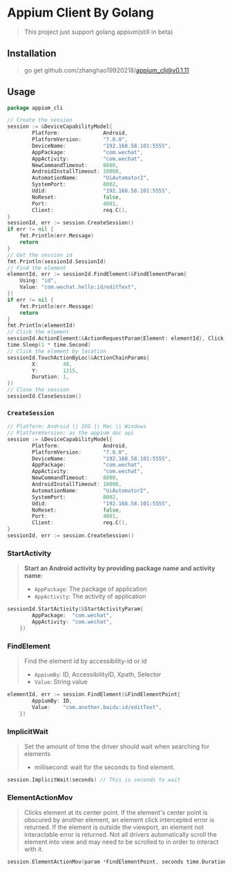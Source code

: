 # Appium Client By Golang

> This project just support golang appium(still in beta) 

## Installation
> go get github.com/zhanghao19920218/appium_cli@v0.1.11

## Usage
```go
package appium_cli

// Create the session
session := &DeviceCapabilityModel{
		Platform:              Android,
		PlatformVersion:       "7.0.0",
		DeviceName:            "192.168.58.101:5555",
		AppPackage:            "com.wechat",
		AppActivity:           "com.wechat",
		NewCommandTimeout:     8000,
		AndroidInstallTimeout: 10000,
		AutomationName:        "UiAutomator2",
		SystemPort:            8002,
		Udid:                  "192.168.58.101:5555",
		NoReset:               false,
		Port:                  4001,
		Client:                req.C(),
}
sessionId, err := session.CreateSession()
if err != nil {
	fmt.Println(err.Message)
	return
}
// Get the session id
fmt.Println(sessionId.SessionId)
// Find the element
elementId, err := sessionId.FindElement(&FindElementParam{
	Using: "id",
	Value: "com.wechat.hello:id/editText",
})
if err != nil {
	fmt.Println(err.Message)
	return
}
fmt.Println(elementId)
// Click the element
sessionId.ActionElement(&ActionRequestParam{Element: elementId}, Click)
time.Sleep(1 * time.Second)
// Click the element by location
sessionId.TouchActionByLoc(&ActionChainParams{
		X:        49,
		Y:        1215,
		Duration: 1,
})
// Close the session
sessionId.CloseSession()
```
### `CreateSession`
```go
// Platform: Android || IOS || Mac || Windows
// PlatformVersion: as the appium doc api
session := &DeviceCapabilityModel{
		Platform:              Android,
		PlatformVersion:       "7.0.0",
		DeviceName:            "192.168.58.101:5555",
		AppPackage:            "com.wechat",
		AppActivity:           "com.wechat",
		NewCommandTimeout:     8000,
		AndroidInstallTimeout: 10000,
		AutomationName:        "UiAutomator2",
		SystemPort:            8002,
		Udid:                  "192.168.58.101:5555",
		NoReset:               false,
		Port:                  4001,
		Client:                req.C(),
}
sessionId, err := session.CreateSession()
```

### StartActivity

> **Start an Android activity by providing package name and activity name**:
>
> * `AppPackage`: The package of application
> * `AppActivity`: The activity of application

```go
sessionId.StartActivity(&StartActivityParam{
		AppPackage:  "com.wechat",
		AppActivity: "com.wechat",
	})
```

### FindElement

> Find the element id by accessibility-id or id
>
> * `AppiumBy`: ID, AccessibilityID, Xpath, Selector
> * `Value`: String value

```go
elementId, err := session.FindElement(&FindElementPoint{
		AppiumBy: ID,
		Value:    "com.another.baidu:id/editText",
	})
```

### ImplicitWait

> Set the amount of time the driver should wait when searching for elements
>
> * millisecond: wait for the seconds to find element. 

```go
session.ImplicitWait(seconds) // This is seconds to wait
```

### ElementActionMov

> Clicks element at its center point. If the element's center point is obscured by another element, an element click intercepted error is returned. If the element is outside the viewport, an element not interactable error is returned. Not all drivers automatically scroll the element into view and may need to be scrolled to in order to interact with it.

```go
session.ElementActionMov(param *FindElementPoint, seconds time.Duration, action ActionType)
```

